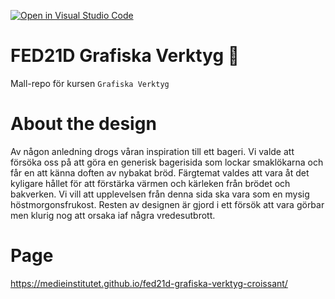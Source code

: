 [![Open in Visual Studio Code](https://classroom.github.com/assets/open-in-vscode-c66648af7eb3fe8bc4f294546bfd86ef473780cde1dea487d3c4ff354943c9ae.svg)](https://classroom.github.com/online_ide?assignment_repo_id=8449332&assignment_repo_type=AssignmentRepo)
# FED21D Grafiska Verktyg 🎨
Mall-repo för kursen `Grafiska Verktyg`

# About the design

Av någon anledning drogs våran inspiration till ett bageri. Vi valde att försöka oss på att göra en generisk bagerisida som lockar smaklökarna och får en att känna doften av nybakat bröd. Färgtemat valdes att vara åt det kyligare hållet för att förstärka värmen och kärleken från brödet och bakverken. Vi vill att upplevelsen från denna sida ska vara som en mysig höstmorgonsfrukost. Resten av designen är gjord i ett försök att vara görbar men klurig nog att orsaka iaf några vredesutbrott. 

# Page
https://medieinstitutet.github.io/fed21d-grafiska-verktyg-croissant/
